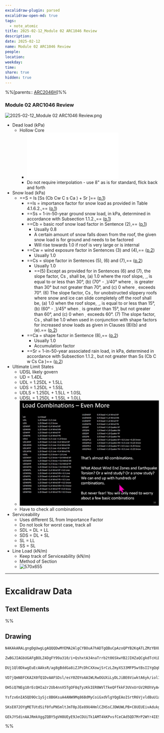 ```yaml
---
excalidraw-plugin: parsed
excalidraw-open-md: true
tags:
  - note_atomic
title: 2025-02-12_Module 02 ARC1046 Review
description: 
date: 2025-02-12
name: Module 02 ARC1046 Review
people: 
location: 
weekday: 
time: 
share: true
hidden: true
---
```

%%[parents:: [ARC2046H](/docs/Courses/2025/ARC2046H/ARC2046H-Structures_2.md)]%%
### Module 02 ARC1046 Review

![2025-02-12_Module 02 ARC1046 Review.png](Periodic%20Notes/Atomic/2025/2025-02-12_Module%2002%20ARC1046%20Review/2025-02-12_Module%2002%20ARC1046%20Review.png)


- Dead load (kPa)
	- Hollow Core
		- ![DEAD LOADS, p.1|100](/docs/Courses/2025/ARC2046H/Attachments/ARC2046H/DEAD%20LOADS.pdf.md#page=1&rect=76,462,158,484)
		- Do not require interpolation - use 8" as is for standard, flick back and forth
- Snow load (kPa)
	- ==S = Is \[Ss (Cb Cw C s Ca ) + Sr \]== ([p.1](/docs/Courses/2025/ARC2046H/Attachments/ARC2046H/SNOW%20LOAD.pdf.md#page=1&selection=134,0,156,1))
		-  ==Is = importance factor for snow load as provided in Table 4.1.6.2.,== ([p.1](/docs/Courses/2025/ARC2046H/Attachments/ARC2046H/SNOW%20LOAD.pdf.md#page=1&selection=158,0,164,62))
		- ==Ss = 1-in-50-year ground snow load, in kPa, determined in accordance with Subsection 1.1.2.,== ([p.1](/docs/Courses/2025/ARC2046H/Attachments/ARC2046H/SNOW%20LOAD.pdf.md#page=1&selection=165,0,170,87))
		- ==Cb = basic roof snow load factor in Sentence (2),== ([p.1](/docs/Courses/2025/ARC2046H/Attachments/ARC2046H/SNOW%20LOAD.pdf.md#page=1&selection=171,0,176,44))
			- Usually 0.8
			- A certain amount of snow falls down from the roof, the given snow load is for ground and needs to be factored
			- Will rise towards 1.0 if roof is very large or is internal
		- ==Cw = wind exposure factor in Sentences (3) and (4),== ([p.2](/docs/Courses/2025/ARC2046H/Attachments/ARC2046H/SNOW%20LOAD.pdf.md#page=2&selection=1,0,6,46))
			- Usually 1.0
		- ==Cs = slope factor in Sentences (5), (6) and (7),== ([p.2](/docs/Courses/2025/ARC2046H/Attachments/ARC2046H/SNOW%20LOAD.pdf.md#page=2&selection=7,0,12,43))
			- Usually 1.0
			- ==(5) Except as provided for in Sentences (6) and (7), the slope factor, Cs , shall be, (a) 1.0 where the roof slope, , is equal to or less than 30°, (b) (70° - )/40° where  is greater than 30° but not greater than 70°, and (c) 0 where  exceeds 70°. (6) The slope factor, Cs , for unobstructed slippery roofs where snow and ice can slide completely off the roof shall be, (a) 1.0 when the roof slope, , is equal to or less than 15°, (b) (60° - )/45° when  is greater than 15°, but not greater than 60°, and (c) 0 when  exceeds 60°. (7) The slope factor, Cs , shall be 1.0 when used in conjunction with shape factors for increased snow loads as given in Clauses (8)(b) and (e).== ([p.2](/docs/Courses/2025/ARC2046H/Attachments/ARC2046H/SNOW%20LOAD.pdf.md#page=2&selection=183,0,237,23))
		- ==Ca = shape factor in Sentence (8),== ([p.2](/docs/Courses/2025/ARC2046H/Attachments/ARC2046H/SNOW%20LOAD.pdf.md#page=2&selection=13,0,18,29))
			- Usually 1.0
			- Accumulation factor
		- ==Sr = 1-in-50-year associated rain load, in kPa, determined in accordance with Subsection 1.1.2., but not greater than Ss (Cb C w Cs Ca )== ([p.2](/docs/Courses/2025/ARC2046H/Attachments/ARC2046H/SNOW%20LOAD.pdf.md#page=2&selection=19,0,41,1))
- Ultimate Limit States
	- UDSL likely govern
	- UD = 1.4DL
	- UDL = 1.25DL + 1.5LL
	- UDS = 1.25DL + 1.5SL
	- UDLS = 1.25DL + 1.5LL + 1.0SL
	- UDSL = 1.25DL  + 1.5SL + 1.0LL
	- ![400](/docs/Periodic%20Notes/Atomic/2025/2025-02/2025-02-12_Module%2002%20ARC1046%20Review/Attachments/2025-02-12_Module%2002%20ARC1046%20Review/2024-03-05T15_12_48-05_00_TWP-X570-WIN10(vlc).jpg)
	- Have to check all combinations
- Serviceability
	- Uses different SL from Importance Factor
	- Do not look for worst case, track all
	- SDL = DL + LL
	- SDS = DL + SL
	- SL = LL
	- SS = SL
- Line Load (kN/m)
	- Keep track of Serviceability (kN/m)
	- Method of Section
	- ![570x655](Periodic%20Notes/Daily/2025/2025-01/Attachments/2025-01-15/2025-01-15.png)


---

# Excalidraw Data

## Text Elements
%%
## Drawing
```compressed-json
N4KAkARALgngDgUwgLgAQQQDwMYEMA2AlgCYBOuA7hADTgQBuCpAzoQPYB2KqATLZMzYBXUtiRoIACyhQ4zZAHoFAc0JRJQgEYA6bGwC2CgF7N6hbEcK4OCtptbErHALRY8RMpWdx8Q1TdIEfARcZgRmBShcZQUebQA2bQAOGjoghH0EDihmbgBtcDBQMBKIEm4IAHlneIBFSoBHAGsGgGEAVQaAKwARdopNAGZamDYYVJLIWEQK3FJSNip+Usxu

ZwBGJIAGbUGAFgBOLZ4DgFY99a310/i+QshxtA34naTrrb2t06SkwYB2JIHZaQCgkdTcHiDQYJA57H6nHinQZHW6nYFSBCEZTSbgHRJ/eJ7HhJHik+I3RHo6zKYLcLbo5hQBZNBCtNj4NikCoAYnWCD5fImpU0uGwTWUCyEHGIbI5XIkTOszDgcyyUCFkAAZoR8PgAMqwWkSQQeDUQRnMhAAdTBkghDKZbBZBpgRvQJvK6Ml2I44VyaHp9wgbBV2

DUj1Ql0DkwgEuEcAAksR/ag8gBddGa8iZJPcDhCXXowjSrCzLZmyXS33MFP5wtBsIIYgQqF7eLrSHrdGMFjsLhoE7dpisTgAOU4Ym4f2Rg1Jg3WQKDhGYPXSUCb3CZQgQ6M0wmlAFFgplsrWC/h0UI4MRcOvm2h1tO24N4Qdrnt0UQOE08+fP2wxQ3NBNQIMJ0TgNhixyfJ7jAApJhKaMEK2WCM1g+CEMhaF4lheFEWRLZUWBEo8W0AkiRJMkKVO

VD7jQmN8FCKA2X0fQ1DvAAFSDsl/esY0ZOYoAAIWLRwOGUXiLyDLJiBE6ViwktA6yk/iolIKAAEF5kWSQQnvVBlPRGStIWChdNwfSIDmUyzSCPcKCA1AQPwMJCgAX2WYpSnKCQDySABpehSEGABxAAtJIABUwogzUtmwABNVp6AS/yzWmcR0ECbAonE2l0VWJ4eC+bQjlhc59lOP4tnnO4YwjZxZwOGF2z+NseGuEkavRUFiHBNBBiubQeD2ac/n

OH5iQ7NEg10rEcQHIa2r2Ub4nnX5TgOF8qTyzKkIER0WVlTkeQFfkkF3UVxUrGV2ROhVyA4ZVVR4zMdX1Q1MvNdlPQbQ7rVte0/stF03W+00vWEH0/TpdEQ1FcNuCjdE4yvJMU3TTNswQXMlL/JcS0K9BcHWCt92Iaszz40pG309ZrjxS5ARmmMexHfteCSIdezHCdMuKl5TmOGquyXFc10crcdyDPcpWII8MjVKmVNKK8bzvJGnzWn4kj2QY1s/

Ysfzx6nIA5QD9Oc1ySjc8B6KsuA4ANW9Mq86BdMyCoiGxdVlgYQgEAoISrtR6VjvldBuU1aOY6FCBsBEQJsgTdd9ANS1w9O87BT9hP5jVFOMmDsVQ9uuUKkVJ6VST33CnjxOC9TgAxd7Qa+j1m1zhvk9T9OnQBvq7QHLv857jI++dT6Kg7uO85rwv9AAJShyRKdhuu58bjJKlDRGHy2JD69HqAF6bzgoCb3A2PwCMuY37uT+b8+9UIIx+cPzex/0

SKsE072OYgMETUtdSif0fuPNSmltJmT0pJEe89U4HmlCZHSsCJDWUWLPB+C8UEUEivAdukg5hwDjswbACxdQAA1uCEiSNoQi1V1jxBeNcIidcyEUPwAlGhj5kja0GjcQkhE6qQCMGwAw3AvKQHoAQbcSN3LwK3kvcma9jRENICQv2EoSAvzfhCQ+2jiAGgQCQtALNICGIALJsGIAgJBuBNDBEtqBaWpRDGZzQFIiAQl2SWVIMoEUAAKDqfxqC8Ef

GEkJYSdinAAJRmkXggZQBY5gVH8UEyE9JeCDUiTk1AMT4kKPvsfCeCAd5QD7MrP2WYr4IESSWUgClJHSQ4A4pxm5SDbnRNgIgpjUBS3RK0z2aABlBmEFAL8mUpZFNKHYLoCAcrMD1K0uA1jbH2McY5K2rjICigqYwSK4j8DNJjBlae6Qcp9jNAnRkBh8EzBNirM2AEWTOJcjss2TENKXIOUcyS7lwAeToNqYIKZgC2zckAA=
```
%%